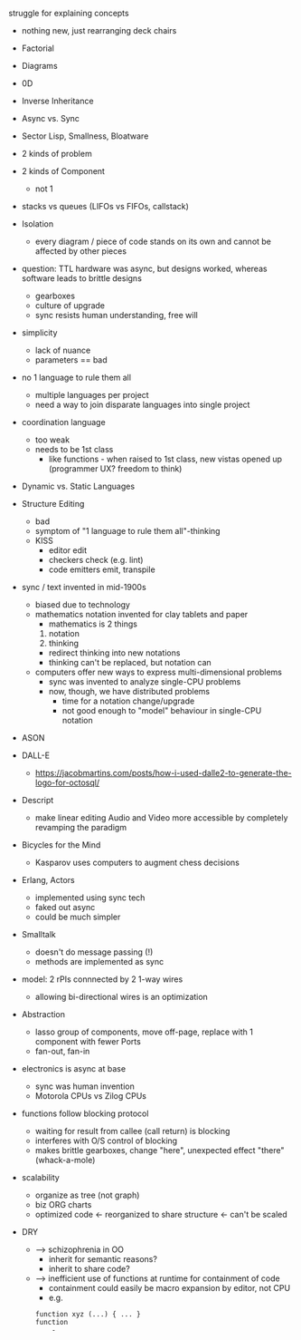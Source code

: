 struggle for explaining concepts
- nothing new, just rearranging deck chairs

- Factorial
- Diagrams
- 0D
- Inverse Inheritance
- Async vs. Sync
- Sector Lisp, Smallness, Bloatware
- 2 kinds of problem
- 2 kinds of Component
	- not 1
- stacks vs queues (LIFOs vs FIFOs, callstack)
- Isolation
	- every diagram / piece of code stands on its own and cannot be affected by other pieces
- question: TTL hardware was async, but designs worked, whereas software leads to brittle designs
	- gearboxes
	- culture of upgrade
	- sync resists human understanding, free will
- simplicity
	- lack of nuance
	- parameters == bad
- no 1 language to rule them all
	- multiple languages per project
	- need a way to join disparate languages into single project
- coordination language
	- too weak
	- needs to be 1st class
		- like functions - when raised to 1st class, new vistas opened up (programmer UX? freedom to think)
- Dynamic vs. Static Languages
- Structure Editing
	- bad
	- symptom of "1 language to rule them all"-thinking
	- KISS
		- editor edit
		- checkers check (e.g. lint)
		- code emitters emit, transpile
- sync / text invented in mid-1900s
	- biased due to technology
	- mathematics notation invented for clay tablets and paper
		- mathematics is 2 things
		1. notation
		2. thinking
		- redirect thinking into new notations
		- thinking can't be replaced, but notation can
	- computers offer new ways to express multi-dimensional problems
		- sync was invented to analyze single-CPU problems
		- now, though, we have distributed problems
			- time for a notation change/upgrade
			- not good enough to "model" behaviour in single-CPU notation
- ASON
- DALL-E
	- https://jacobmartins.com/posts/how-i-used-dalle2-to-generate-the-logo-for-octosql/
- Descript
	- make linear editing Audio and Video more accessible by completely revamping the paradigm
- Bicycles for the Mind
	- Kasparov uses computers to augment chess decisions
- Erlang, Actors
	- implemented using sync tech
	- faked out async
	- could be much simpler
- Smalltalk
	- doesn't do message passing (!)
	- methods are implemented as sync
- model: 2 rPIs connnected by 2 1-way wires
	- allowing bi-directional wires is an optimization
- Abstraction
	- lasso group of components, move off-page, replace with 1 component with fewer Ports
	- fan-out, fan-in
- electronics is async at base
	- sync was human invention
	- Motorola CPUs vs Zilog CPUs
- functions follow blocking protocol
	- waiting for result from callee (call return) is blocking
	- interferes with O/S control of blocking
	- makes brittle gearboxes, change "here", unexpected effect "there" (whack-a-mole)
- scalability
	- organize as tree (not graph)
	- biz ORG charts
	- optimized code <- reorganized to share structure <- can't be scaled
- DRY
	- --> schizophrenia in OO
		- inherit for semantic reasons?
		- inherit to share code?
	- --> inefficient use of functions at runtime for containment of code
		- containment could easily be macro expansion by editor, not CPU
		- e.g. 
		```
		function xyz (...) { ... }
		function 
			- 
```